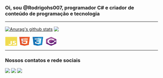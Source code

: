 <h3> Oi, sou @Rodrigohs007, programador C# e criador de conteúdo de programação e tecnologia </h3>
<hr/>

  

  
  
  <a href="https://github.com/anuraghazra/github-readme-stats">
  <img height="170em" align="center" src="https://github-readme-stats.vercel.app/api?username=rodrigohs007&show_icons=true&theme=dracula&include_all_commits=true&count_private=true" alt="Anurag's github stats" /></a>
  <a href="https://github.com/anuraghazra/github-readme-stats">
  <img height="170em"  align="center" src="https://github-readme-stats.vercel.app/api/top-langs/?username=rodrigohs007&layout=compact&langs_count=7&theme=dracula" /></a> 

  
  <div style="display: inline_block"><br>
     
  <img align="center" height="30" width="40" src="https://raw.githubusercontent.com/devicons/devicon/master/icons/javascript/javascript-plain.svg">
  <img align="center" height="30" width="40" src="https://raw.githubusercontent.com/devicons/devicon/master/icons/html5/html5-original.svg">
  <img align="center" height="30" width="40" src="https://raw.githubusercontent.com/devicons/devicon/master/icons/css3/css3-original.svg">
  <img align="center"  height="30" width="40" src="https://raw.githubusercontent.com/devicons/devicon/master/icons/csharp/csharp-original.svg">
 </div>
  
  <hr/>
  <h3>Nossos contatos e rede sociais</h3>
  <div> 
  <a href="https://www.instagram.com/eurodrigohs007" target="_blank"><img src="https://i0.wp.com/www.multarte.com.br/wp-content/uploads/2019/03/logo-instagram-png-fundo-transparente2.png?resize=696%2C696&ssl=1" width="35px" target="_blank"></a>
  <a href = "mailto:contatorafaballerini@gmail.com"><img src="https://upload.wikimedia.org/wikipedia/commons/thumb/d/df/Microsoft_Office_Outlook_%282018%E2%80%93present%29.svg/512px-Microsoft_Office_Outlook_%282018%E2%80%93present%29.svg.png" width="35px" target="_blank"></a>
  <a href="https://www.linkedin.com/in/rodrigo-henrique-608b63a0/" target="_blank"><img src="https://cdn-icons-png.flaticon.com/512/174/174857.png" width="35px" target="_blank"></a> 

 
</div>

<!---
Rodrigohs007/Rodrigohs007 is a ✨ special ✨ repository because its `README.md` (this file) appears on your GitHub profile.
You can click the Preview link to take a look at your changes.
--->
